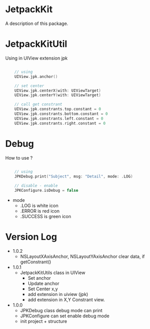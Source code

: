 # JetpackKit

A description of this package.

# JetpackKitUtil
Using in UIView extension jpk
```swift

    // using
    UIView.jpk.anchor()

    // set center
    UIView.jpk.centerX(with: UIViewTarget)
    UIView.jpk.centerY(with: UIViewTarget)

    // call get constrant
    UIView.jpk.constrants.top.constant = 0
    UIView.jpk.constrants.bottom.constant = 0
    UIView.jpk.constrants.left.constant = 0
    UIView.jpk.constrants.right.constant = 0

```

# Debug
How to use ?
```swift
    
    // using 
    JPKDebug.print("Subject", msg: "Detail", mode: .LOG)

    // disable - enable
    JPKConfigure.isDebug = false
```
* mode
    * .LOG is white icon
    * .ERROR is red icon
    * .SUCCESS is green icon

# Version Log
* 1.0.2
    * NSLayoutXAxisAnchor, NSLayoutYAxisAnchor clear data, if getConstrant()
* 1.0.1
    * JetpackKitUtils class in UIView
        * Set anchor
        * Update anchor
        * Set Center x,y
        * add extension in uiview (jpk)
        * add extension in X,Y Constrant view.
* 1.0.0
    * JPKDebug class debug mode can print
    * JPKConfigure can set enable debug mode
    * init project + structure
    
